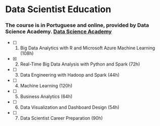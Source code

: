 # Data Scientist Education
### The course is in Portuguese and online, provided by Data Science Academy. [Data Science Academy](https://www.datascienceacademy.com.br/bundle/formacao-cientista-de-dados)

- [ ] 1. Big Data Analytics with R and Microsoft Azure Machine Learning (108h)
- [x] 2. Real-Time Big Data Analysis with Python and Spark (72h)
- [ ] 3. Data Engineering with Hadoop and Spark (44h)
- [ ] 4. Machine Learning (120h)
- [ ] 5. Business Analytics (64h)
- [ ] 6. Data Visualization and Dashboard Design (54h)
- [ ] 7. Data Scientist Career Preparation (90h)
